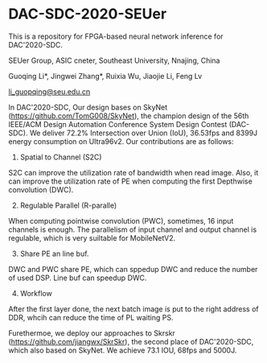 # DAC-SDC-2020-SEUer


This is a repository for FPGA-based neural network inference for DAC'2020-SDC. 

SEUer Group, ASIC cneter, Southeast University, Nnajing, China

Guoqing Li*, Jingwei Zhang*, Ruixia Wu, Jiaojie Li, Feng Lv

li_guopqing@seu.edu.cn

In DAC'2020-SDC, Our design bases on SkyNet (https://github.com/TomG008/SkyNet), the champion design of the 56th IEEE/ACM Design Automation Conference System Design Contest (DAC-SDC). We deliver 72.2% Intersection over Union (IoU), 36.53fps and 8399J energy consumption on Ultra96v2. Our contributions are as follows:

1. Spatial to Channel (S2C)

  S2C can improve the utilization rate of bandwidth when read image. Also, it can improve the utilization rate of PE when computing the first Depthwise convolution (DWC).

2. Regulable Parallel (R-paralle)

  When computing pointwise convolution (PWC), sometimes, 16 input channels is enough. The parallelism of input channel and output channel is regulable, which is very suiltable for MobileNetV2.
  
3. Share PE an line buf.

  DWC and PWC share PE, which can sppedup DWC and reduce the number of used DSP. Line buf can speedup DWC.

4. Workflow

  After the first layer done, the next batch image is put to the right address of DDR, whcih can reduce the time of PL waiting PS.
  


Furethermoe, we deploy our approaches to Skrskr (https://github.com/jiangwx/SkrSkr), the second place of DAC'2020-SDC, which also based on SkyNet. We achieve 73.1 IOU, 68fps and 5000J.
